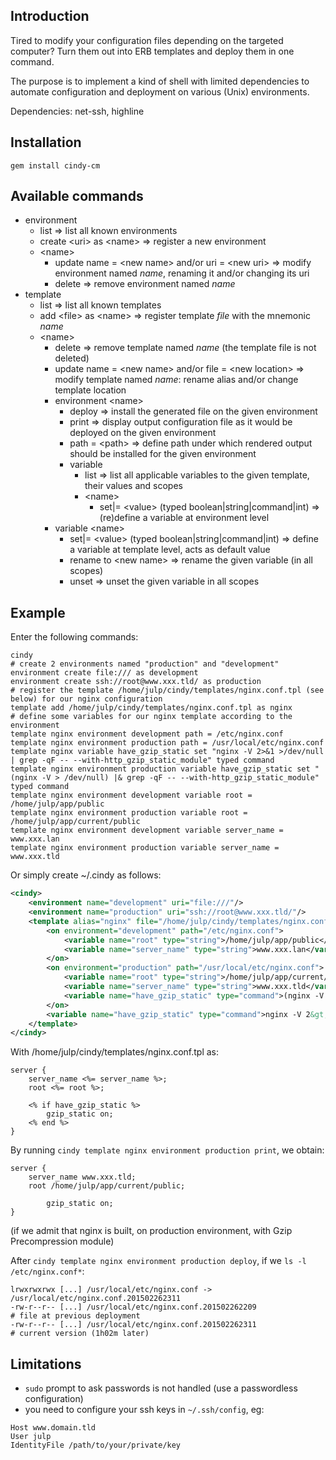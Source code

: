 ## Introduction

Tired to modify your configuration files depending on the targeted computer? Turn them out into ERB templates and deploy them in one command.

The purpose is to implement a kind of shell with limited dependencies to automate configuration and deployment on various (Unix) environments.

Dependencies: net-ssh, highline

## Installation

`gem install cindy-cm`

## Available commands

* environment
    * list                                                              => list all known environments
    * create \<uri> as \<name>                                          => register a new environment
    * \<name>
        * update name = \<new name> and/or uri = \<new uri>             => modify environment named *name*, renaming it and/or changing its uri
        * delete                                                        => remove environment named *name*
* template
    * list                                                              => list all known templates
    * add \<file> as \<name>                                            => register template *file* with the mnemonic *name*
    * \<name>
        * delete                                                        => remove template named *name* (the template file is not deleted)
        * update name = \<new name> and/or file = \<new location>       => modify template named *name*: rename alias and/or change template location
        * environment \<name>
            * deploy                                                    => install the generated file on the given environment
            * print                                                     => display output configuration file as it would be deployed on the given environment
            * path = \<path>                                            => define path under which rendered output should be installed for the given environment
            * variable
                * list                                                  => list all applicable variables to the given template, their values and scopes
                * \<name>
                    * set|= \<value> (typed boolean|string|command|int) => (re)define a variable at environment level
        * variable \<name>
            * set|= \<value> (typed boolean|string|command|int)         => define a variable at template level, acts as default value
            * rename to \<new name>                                     => rename the given variable (in all scopes)
            * unset                                                     => unset the given variable in all scopes

## Example

Enter the following commands:
```
cindy
# create 2 environments named "production" and "development"
environment create file:/// as development
environment create ssh://root@www.xxx.tld/ as production
# register the template /home/julp/cindy/templates/nginx.conf.tpl (see below) for our nginx configuration
template add /home/julp/cindy/templates/nginx.conf.tpl as nginx
# define some variables for our nginx template according to the environment
template nginx environment development path = /etc/nginx.conf
template nginx environment production path = /usr/local/etc/nginx.conf
template nginx variable have_gzip_static set "nginx -V 2>&1 >/dev/null | grep -qF -- --with-http_gzip_static_module" typed command
template nginx environment production variable have_gzip_static set "(nginx -V > /dev/null) |& grep -qF -- --with-http_gzip_static_module" typed command
template nginx environment development variable root = /home/julp/app/public
template nginx environment production variable root = /home/julp/app/current/public
template nginx environment development variable server_name = www.xxx.lan
template nginx environment production variable server_name = www.xxx.tld
```

Or simply create ~/.cindy as follows:
```xml
<cindy>
    <environment name="development" uri="file:///"/>
    <environment name="production" uri="ssh://root@www.xxx.tld/"/>
    <template alias="nginx" file="/home/julp/cindy/templates/nginx.conf.tpl">
        <on environment="development" path="/etc/nginx.conf">
            <variable name="root" type="string">/home/julp/app/public</variable>
            <variable name="server_name" type="string">www.xxx.lan</variable>
        </on>
        <on environment="production" path="/usr/local/etc/nginx.conf">
            <variable name="root" type="string">/home/julp/app/current/public</variable>
            <variable name="server_name" type="string">www.xxx.tld</variable>
            <variable name="have_gzip_static" type="command">(nginx -V &gt; /dev/null) |&amp; grep -qF -- --with-http_gzip_static_module</variable> <!-- (t)csh -->
        </on>
        <variable name="have_gzip_static" type="command">nginx -V 2&gt;&amp;1 &gt;/dev/null | grep -qF -- --with-http_gzip_static_module</variable> <!-- (ba|k)sh -->
    </template>
</cindy>
```

With /home/julp/cindy/templates/nginx.conf.tpl as:
```
server {
    server_name <%= server_name %>;
    root <%= root %>;

    <% if have_gzip_static %>
        gzip_static on;
    <% end %>
}
```

By running `cindy template nginx environment production print`, we obtain:
```
server {
    server_name www.xxx.tld;
    root /home/julp/app/current/public;

        gzip_static on;
}
```
(if we admit that nginx is built, on production environment, with Gzip Precompression module)

After `cindy template nginx environment production deploy`, if we `ls -l /etc/nginx.conf*`:
```
lrwxrwxrwx [...] /usr/local/etc/nginx.conf -> /usr/local/etc/nginx.conf.201502262311
-rw-r--r-- [...] /usr/local/etc/nginx.conf.201502262209                              # file at previous deployment
-rw-r--r-- [...] /usr/local/etc/nginx.conf.201502262311                              # current version (1h02m later)
```

## Limitations

* `sudo` prompt to ask passwords is not handled (use a passwordless configuration)
* you need to configure your ssh keys in `~/.ssh/config`, eg:

```
Host www.domain.tld
User julp
IdentityFile /path/to/your/private/key
```
